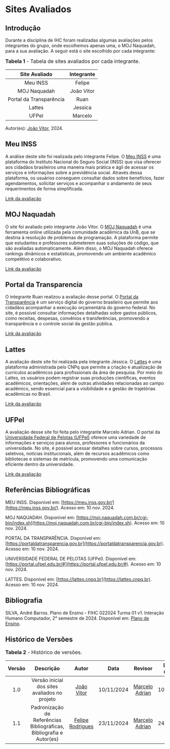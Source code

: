 # Sites Avaliados

## Introdução

Durante a disciplina de IHC foram realizadas algumas avaliações pelos integrantes do grupo, onde escolhemos apenas uma, o MOJ Naquadah, para a sua avaliação. A seguir está o site escolhido por cada integrante:

<font size="3"><p style="text-align: left">**Tabela 1** - Tabela de sites avaliados por cada integrante.</p></font>

| Site Avaliado | Integrante |
|:-------------:|:----------:|
| Meu INSS | Felipe |
| MOJ Naquadah | João Vitor |
| Portal da Transparência | Ruan |
| Lattes | Jessica |
| UFPel | Marcelo |

Autor(es): [João Vitor](https://github.com/Jauzimm), 2024.

## Meu INSS

A análise deste site foi realizada pelo integrante Felipe. O [Meu INSS](https://meu.inss.gov.br/) é uma plataforma do Instituto Nacional do Seguro Social (INSS) que visa oferecer aos cidadãos brasileiros uma maneira mais prática e ágil de acessar os serviços e informações sobre a previdência social. Através dessa plataforma, os usuários conseguem consultar dados sobre benefícios, fazer agendamentos, solicitar serviços e acompanhar o andamento de seus requerimentos de forma simplificada.

[Link da avaliação](avaliacoes/avaliacao-inss-metodo.pdf)

## MOJ Naquadah

O site foi avaliado pelo integrante João Vitor. O [MOJ Naquadah](https://moj.naquadah.com.br/cgi-bin/index.sh) é uma ferramenta online utilizada pela comunidade acadêmica da UnB, que se destina à resolução de problemas de programação. A plataforma permite que estudantes e professores submeterem suas soluções de código, que são avaliadas automaticamente. Além disso, o MOJ Naquadah oferece rankings dinâmicos e estatísticas, promovendo um ambiente acadêmico competitivo e colaborativo.

[Link da avaliação](avaliacoes/avaliacao-moj-metodo.pdf)

## Portal da Transparencia

O integrante Ruan realizou a avaliação desse portal. O [Portal da Transparência](https://portaldatransparencia.gov.br) é um serviço digital do governo brasileiro que permite aos cidadãos acompanhar a execução orçamentária do governo federal. No site, é possível consultar informações detalhadas sobre gastos públicos, como receitas, despesas, convênios e transferências, promovendo a transparência e o controle social da gestão pública.

[Link da avaliação](avaliacoes/avaliacao-portal-metodo.pdf)

## Lattes

A avaliação deste site foi realizada pela integrante Jéssica. O [Lattes](https://lattes.cnpq.br) é uma plataforma administrada pelo CNPq que permite a criação e atualização de currículos acadêmicos para profissionais da área de pesquisa. Por meio do Lattes, os usuários podem registrar suas produções científicas, eventos acadêmicos, orientações, além de outras atividades relacionadas ao campo acadêmico, sendo essencial para a visibilidade e a gestão de trajetórias acadêmicas no Brasil.

[Link da avaliação](avaliacoes/avaliacao-lattes-metodo.pdf)

## UFPel

A avaliação desse site foi feita pelo integrante Marcelo Adrian. O portal da [Universidade Federal de Pelotas (UFPel)](https://portal.ufpel.edu.br/#) oferece uma variedade de informações e serviços para alunos, professores e funcionários da universidade. No site, é possível acessar detalhes sobre cursos, processos seletivos, notícias institucionais, além de recursos acadêmicos como bibliotecas e sistemas de matrícula, promovendo uma comunicação eficiente dentro da universidade.

[Link da avaliação](avaliacoes/avaliacao-UPel-metodo.pdf)

## Referências Bibliográficas 

MEU INSS. Disponível em: [https://meu.inss.gov.br/](https://meu.inss.gov.br/). Acesso em: 10 nov. 2024.

MOJ NAQUADAH. Disponível em: [https://moj.naquadah.com.br/cgi-bin/index.sh](https://moj.naquadah.com.br/cgi-bin/index.sh). Acesso em: 10 nov. 2024.

PORTAL DA TRANSPARÊNCIA. Disponível em: [https://portaldatransparencia.gov.br](https://portaldatransparencia.gov.br). Acesso em: 10 nov. 2024.

UNIVERSIDADE FEDERAL DE PELOTAS (UFPel). Disponível em: [https://portal.ufpel.edu.br/#](https://portal.ufpel.edu.br/#). Acesso em: 10 nov. 2024.

LATTES. Disponível em: [https://lattes.cnpq.br](https://lattes.cnpq.br). Acesso em: 10 nov. 2024.

## Bibliografia

SILVA, André Barros. Plano de Ensino - FIHC 022024 Turma 01 v1. Interação Humano Computador, 2° semestre de 2024. Disponível em: [Plano de Ensino](https://aprender3.unb.br/pluginfile.php/2972625/mod_resource/content/56/Plano_de_Ensino%20FIHC%20022024%20Turma%2001%20v1.pdf).


## Histórico de Versões

<font size="3"><p style="text-align: left">**Tabela 2** - Histórico de versões.</p></font>

| Versão |               Descrição                |   Autor    |    Data    |    Revisor     | Data de revisão |
| :----: | :------------------------------------: | :--------: | :--------: | :------------: | :-------------: |
|  1.0   | Versão inicial dos sites avaliados no projeto | [João Vitor](https://github.com/Jauzimm) | 10/11/2024 | [Marcelo Adrian](https://github.com/Marcelo-Adrian) |   10/11/2024  |
|1.1|Padronização de Referências Bibliográficas, Bibliografia e Autor(es)|[Felipe Rodrigues](https://github.com/felipeJRdev)|23/11/2024|  [Marcelo Adrian](https://github.com/Marcelo-Adrian) |  24/11/2024 |